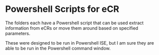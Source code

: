 # Powershell Scripts for eCR

The folders each have a Powershell script that can be used extract information from eCRs or move them around based on specified parameters.

These were designed to be run in Powershell ISE, but I am sure they are able to be run in the Powershell command window.
